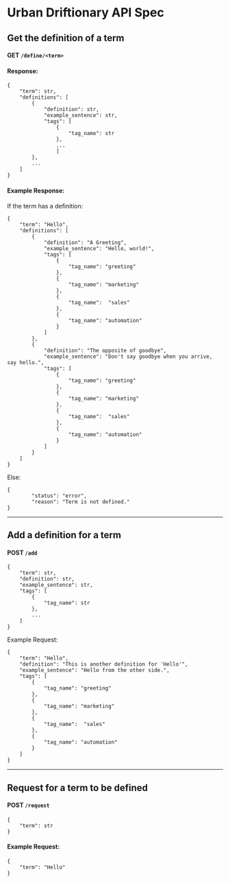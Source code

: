 # Urban Driftionary API Spec

## Get the definition of a term
#### GET `/define/<term>`

#### Response:
```
{
    "term": str,
    "definitions": [
        {
            "definition": str,
            "example_sentence": str,
            "tags": [
                {
                    "tag_name": str
                }, 
                ...
                ]
        },
        ...
    ]
}
```

#### Example Response:

If the term has a definition:
```
{
    "term": "Hello",
    "definitions": [
        {
            "definition": "A Greeting",
            "example_sentence": "Hello, world!",
            "tags": [
                {
                    "tag_name": "greeting"
                }, 
                {
                    "tag_name": "marketing"
                }, 
                {
                    "tag_name":  "sales"
                },
                {
                    "tag_name": "automation"
                }
            ]
        },
        {
            "definition": "The opposite of goodbye",
            "example_sentence": "Don't say goodbye when you arrive, say hello.",
            "tags": [
                {
                    "tag_name": "greeting"
                }, 
                {
                    "tag_name": "marketing"
                }, 
                {
                    "tag_name":  "sales"
                },
                {
                    "tag_name": "automation"
                }
            ]
        }
    ]
}
```
Else:
```
{
        "status": "error",
        "reason": "Term is not defined."
}
```

---

## Add a definition for a term
#### POST `/add`
```
{
    "term": str,
    "definition": str,
    "example_sentence": str,
    "tags": [
        {
            "tag_name": str
        }, 
        ...
    ]
}
```

Example Request:
```
{
    "term": "Hello",
    "definition": "This is another definition for 'Hello'",
    "example_sentence": "Hello from the other side.",
    "tags": [
        {
            "tag_name": "greeting"
        }, 
        {
            "tag_name": "marketing"
        }, 
        {
            "tag_name":  "sales"
        },
        {
            "tag_name": "automation"
        }
    ]
}
```

---

## Request for a term to be defined 
#### POST `/request`
```
{
    "term": str
}
```

#### Example Request:
```
{
    "term": "Hello"
}
```
